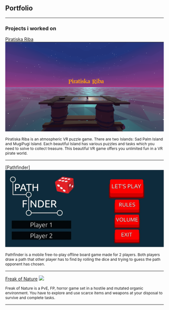## Portfolio

---

### Projects i worked on 

[Piratiska Riba](https://krugisa.itch.io/piratiska-riba)
<img src="images/U3roC2.png"/>

<p style="font-size:12px"> Piratiska Riba is an atmospheric VR puzzle game. There are two Islands: Sad Palm Island and MugiPugi Island. Each beautiful Island has various puzzles and tasks which you need to solve to collect treasure. This beautiful VR game offers you unlimited fun in a VR pirate world.</p>

---
[Pathfinder]
<img src="images/unnamed.webp"/>

<p style="font-size:12px"> Pathfinder is a mobile free-to-play offline board game made for 2 players. Both players draw a path that other player has to find by rolling the dice and trying to guess the path opponent has chosen.</p>

---
[Freak of Nature](https://blenity.itch.io/freak-of-nature)
<img src="images/freakofnature.jpg"/>

<p style="font-size:12px"> Freak of Nature is a PvE, FP, horror game set in a hostile and mutated organic environment. You have to explore and use scarce items and weapons at your disposal to survive and complete tasks.</p>

---


